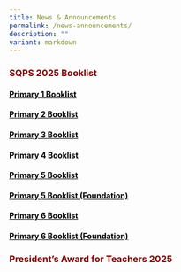 ```yaml
---
title: News & Announcements
permalink: /news-announcements/
description: ""
variant: markdown
---
```

<h3 style="text-align: justify;"><strong><span style="color: #800000;">SQPS 2025 Booklist</span></strong></h3>
<h4><span style="color: #000000;"><a target="_blank" href="/files/SQPS_P1_BOOKLIST_2025.pdf" style="color: #000000;"><strong>Primary 1 Booklist</strong></a></span></h4>
<h4><span style="color: #000000;"><a target="_blank" href="/files/SQPS_P2_BOOKLIST_2025.pdf" style="color: #000000;"><strong>Primary 2 Booklist</strong></a></span></h4>
<h4><span style="color: #000000;"><a target="_blank" href="/files/SQPS_P3_BOOKLIST_2025.pdf" style="color: #000000;"><strong>Primary 3 Booklist</strong></a></span></h4>
<h4><span style="color: #000000;"><a target="_blank" href="/files/SQPS_P4_BOOKLIST_2025.pdf" style="color: #000000;"><strong>Primary 4 Booklist</strong></a></span></h4>
<h4><span style="color: #000000;"><a target="_blank" href="/files/SQPS_P5_BOOKLIST_2025.pdf" style="color: #000000;"><strong>Primary 5 Booklist</strong></a></span></h4>
<h4><span style="color: #000000;"><a target="_blank" href="/files/SQPS_P5__FDN__BOOKLIST_2025.pdf" style="color: #000000;"><strong>Primary 5 Booklist (Foundation)</strong></a></span></h4>
<h4><span style="color: #000000;"><a target="_blank" href="/files/SQPS_P6_BOOKLIST_2025.pdf" style="color: #000000;"><strong>Primary 6 Booklist</strong></a></span></h4>
<h4><span style="color: #000000;"><a rel="noopener" target="_blank" href="/files/SQPS_P6__FDN__BOOKLIST_2025.pdf" style="color: #000000;"><strong>Primary 6 Booklist (Foundation)</strong></a></span></h4>

<h3 style="text-align: justify;"><strong><span style="color: #800000;">President’s Award for Teachers 2025</span></strong></h3>
